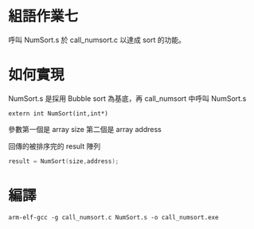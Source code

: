 # 組語作業七

呼叫 NumSort.s 於 call_numsort.c 以達成 sort 的功能。

# 如何實現

NumSort.s 是採用 Bubble sort 為基底，再 call_numsort 中呼叫 NumSort.s

```ARM
extern int NumSort(int,int*)
```

參數第一個是 array size 第二個是 array address

回傳的被排序完的 result 陣列

```C
result = NumSort(size,address);
```

# 編譯

```shell
arm-elf-gcc -g call_numsort.c NumSort.s -o call_numsort.exe
```
